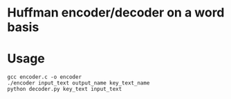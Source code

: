 # Huffman encoder/decoder on a word basis

# Usage
    gcc encoder.c -o encoder
    ./encoder input_text output_name key_text_name
    python decoder.py key_text input_text
